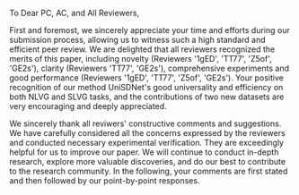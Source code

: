 To Dear PC, AC, and All Reviewers,

First and foremost, we sincerely appreciate your time and efforts during our submission process,  allowing us to witness such a high standard and efficient peer review. 
We are delighted that all reviewers recognized the merits of this paper, including novelty (Reviewers '1gED', 'TT77', 'Z5of', 'GE2s'), clarity (Reviewers 'TT77', 'GE2s'), comprehensive experiments and good performance (Reviewers '1gED', 'TT77', 'Z5of', 'GE2s'). 
Your positive recognition of our method UniSDNet's good universality and efficiency on both NLVG and SLVG tasks, and the contributions of two new datasets are very encouraging and deeply appreciated.

We sincerely thank all reviwers' constructive comments and suggestions. We have carefully considered all the concerns expressed by the reviewers and conducted necessary experimental verification. They are exceedingly helpful for us to improve our paper. We will continue to conduct in-depth research, explore more valuable discoveries, and do our best to contribute to the research community. 
In the following, your comments are first stated and then followed by our point-by-point responses. 
